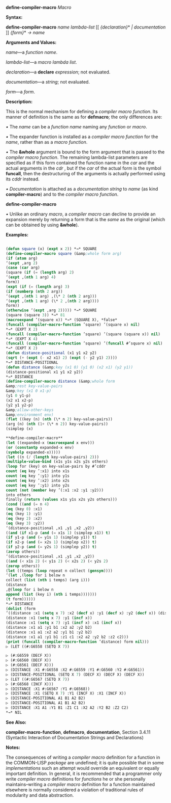**define-compiler-macro** *Macro* 



**Syntax:** 



**define-compiler-macro** *name lambda-list* [[ *\{declaration\}*\* *| documentation* ]] *\{form\}*\* *→ name* 



**Arguments and Values:** 



*name*—a *function name*. 



*lambda-list*—a *macro lambda list*. 



*declaration*—a **declare** *expression*; not evaluated. 



*documentation*—a *string*; not evaluated. 



*form*—a *form*. 



**Description:** 



This is the normal mechanism for defining a *compiler macro function*. Its manner of definition is the same as for **defmacro**; the only differences are: 



*•* The *name* can be a *function name* naming any *function* or *macro*. 



*•* The expander function is installed as a *compiler macro function* for the *name*, rather than as a *macro function*. 



*•* The **&amp;whole** argument is bound to the form argument that is passed to the *compiler macro function*. The remaining lambda-list parameters are specified as if this form contained the function name in the *car* and the actual arguments in the *cdr* , but if the *car* of the actual form is the symbol **funcall**, then the destructuring of the arguments is actually performed using its *cddr* instead. 



*• Documentation* is attached as a *documentation string* to *name* (as kind **compiler-macro**) and to the *compiler macro function*.  







**define-compiler-macro** 



*•* Unlike an ordinary *macro*, a *compiler macro* can decline to provide an expansion merely by returning a form that is the *same* as the original (which can be obtained by using **&amp;whole**). 



**Examples:**
```lisp
 
(defun square (x) (expt x 2)) *→* SQUARE 
(define-compiler-macro square (&amp;whole form arg) 
(if (atom arg) 
‘(expt ,arg 2) 
(case (car arg) 
(square (if (= (length arg) 2) 
‘(expt ,(nth 1 arg) 4) 
form)) 
(expt (if (= (length arg) 3) 
(if (numberp (nth 2 arg)) 
‘(expt ,(nth 1 arg) ,(\* 2 (nth 2 arg))) 
‘(expt ,(nth 1 arg) (\* 2 ,(nth 2 arg)))) 
form)) 
(otherwise ‘(expt ,arg 2))))) *→* SQUARE 
(square (square 3)) *→* 81 
(macroexpand ’(square x)) *→* (SQUARE X), *false* 
(funcall (compiler-macro-function ’square) ’(square x) nil) 
*→* (EXPT X 2) 
(funcall (compiler-macro-function ’square) ’(square (square x)) nil) 
*→* (EXPT X 4) 
(funcall (compiler-macro-function ’square) ’(funcall #’square x) nil) 
*→* (EXPT X 2) 
(defun distance-positional (x1 y1 x2 y2) 
(sqrt (+ (expt (- x2 x1) 2) (expt (- y2 y1) 2)))) 
*→* DISTANCE-POSITIONAL 
(defun distance (&amp;key (x1 0) (y1 0) (x2 x1) (y2 y1)) 
(distance-positional x1 y1 x2 y2)) 
*→* DISTANCE 
(define-compiler-macro distance (&amp;whole form 
&amp;rest key-value-pairs 
&amp;key (x1 0 x1-p) 
(y1 0 y1-p) 
(x2 x1 x2-p) 
(y2 y1 y2-p) 
&amp;allow-other-keys 
&amp;environment env) 
(flet ((key (n) (nth (\* n 2) key-value-pairs)) 
(arg (n) (nth (1+ (\* n 2)) key-value-pairs)) 
(simplep (x)  

**define-compiler-macro** 
(let ((expanded-x (macroexpand x env))) 
(or (constantp expanded-x env) 
(symbolp expanded-x))))) 
(let ((n (/ (length key-value-pairs) 2))) 
(multiple-value-bind (x1s y1s x2s y2s others) 
(loop for (key) on key-value-pairs by #’cddr 
count (eq key ’:x1) into x1s 
count (eq key ’:y1) into y1s 
count (eq key ’:x2) into x2s 
count (eq key ’:y1) into y2s 
count (not (member key ’(:x1 :x2 :y1 :y2))) 
into others 
finally (return (values x1s y1s x2s y2s others))) 
(cond ((and (= n 4) 
(eq (key 0) :x1) 
(eq (key 1) :y1) 
(eq (key 2) :x2) 
(eq (key 3) :y2)) 
‘(distance-positional ,x1 ,y1 ,x2 ,y2)) 
((and (if x1-p (and (= x1s 1) (simplep x1)) t) 
(if y1-p (and (= y1s 1) (simplep y1)) t) 
(if x2-p (and (= x2s 1) (simplep x2)) t) 
(if y2-p (and (= y2s 1) (simplep y2)) t) 
(zerop others)) 
‘(distance-positional ,x1 ,y1 ,x2 ,y2)) 
((and (< x1s 2) (< y1s 2) (< x2s 2) (< y2s 2) 
(zerop others)) 
(let ((temps (loop repeat n collect (gensym)))) 
‘(let ,(loop for i below n 
collect (list (nth i temps) (arg i))) 
(distance 
,@(loop for i below n 
append (list (key i) (nth i temps))))))) 
(t form)))))) 
*→* DISTANCE 
(dolist (form 
’((distance :x1 (setq x 7) :x2 (decf x) :y1 (decf x) :y2 (decf x)) (distance :x1 (setq x 7) :y1 (decf x) :x2 (decf x) :y2 (decf x)) 
(distance :x1 (setq x 7) :y1 (incf x)) 
(distance :x1 (setq x 7) :y1 (incf x) :x1 (incf x)) 
(distance :x1 a1 :y1 b1 :x2 a2 :y2 b2) 
(distance :x1 a1 :x2 a2 :y1 b1 :y2 b2) 
(distance :x1 a1 :y1 b1 :z1 c1 :x2 a2 :y2 b2 :z2 c2))) 
(print (funcall (compiler-macro-function ’distance) form nil))) 
▷ (LET ((#:G6558 (SETQ X 7))  

▷ (#:G6559 (DECF X)) 
▷ (#:G6560 (DECF X)) 
▷ (#:G6561 (DECF X))) 
▷ (DISTANCE :X1 #:G6558 :X2 #:G6559 :Y1 #:G6560 :Y2 #:G6561)) 
▷ (DISTANCE-POSITIONAL (SETQ X 7) (DECF X) (DECF X) (DECF X)) 
▷ (LET ((#:G6567 (SETQ X 7)) 
▷ (#:G6568 (INCF X))) 
▷ (DISTANCE :X1 #:G6567 :Y1 #:G6568)) 
▷ (DISTANCE :X1 (SETQ X 7) :Y1 (INCF X) :X1 (INCF X)) 
▷ (DISTANCE-POSITIONAL A1 B1 A2 B2) 
▷ (DISTANCE-POSITIONAL A1 B1 A2 B2) 
▷ (DISTANCE :X1 A1 :Y1 B1 :Z1 C1 :X2 A2 :Y2 B2 :Z2 C2) 
*→* NIL 

```
**See Also:** 



**compiler-macro-function**, **defmacro**, **documentation**, Section 3.4.11 (Syntactic Interaction of Documentation Strings and Declarations) 



**Notes:** 



The consequences of writing a *compiler macro* definition for a function in the COMMON-LISP *package* are undefined; it is quite possible that in some *implementations* such an attempt would override an equivalent or equally important definition. In general, it is recommended that a programmer only write *compiler macro* definitions for *functions* he or she personally maintains–writing a *compiler macro* definition for a function maintained elsewhere is normally considered a violation of traditional rules of modularity and data abstraction. 



